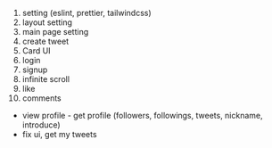 1. setting (eslint, prettier, tailwindcss)
2. layout setting
3. main page setting
4. create tweet
5. Card UI
6. login
7. signup
8. infinite scroll
9. like
10. comments

- view profile - get profile (followers, followings, tweets, nickname, introduce)
- fix ui, get my tweets
